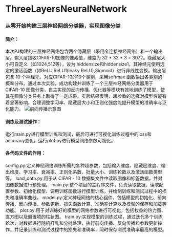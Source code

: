 # ThreeLayersNeuralNetwork

### 从零开始构建三层神经网络分类器，实现图像分类

#### 简介：

本次PJ构建的三层神经网络包含两个隐藏层（采用全连接神经网络）和一个输出层。输入层接收CIFAR-10图像的像素值，维度为 32 * 32 * 3 = 3072。隐藏层大小可自定义（如1024,512等），设为 hiddensize和hiddensize1，其神经元使用选定的激活函数（如ReLU,ReLU1(leaky ReLU),Sigmoid）进行非线性变换。输出层包含 10 个神经元，对应CIFAR-10的10个类别，采用softmax 函数输出各类别的概率分布。通过本次实验，成功构建并训练了一个三层神经网络分类器用于 CIFAR-10 图像分类，自主实现的反向传播、优化器等模块有效地训练了模型，使其在图像分类任务上取得了一定成果。实验结果表明，超参数的选择对模型性能有着显著影响，合理调整学习率、隐藏层大小和正则化强度能提升模型的准确率与泛化能力。
![前向传播示意图](https://github.com/user-attachments/assets/45aacfa9-ab98-4dde-bd54-1a5d0d3b144b)

#### 训练及测试操作：

运行main.py进行模型训练和测试，最后可进行可视化训练过程中的loss和accuracy变化。运行plot.py进行模型网络参数可视化。

#### 各代码文件的作用：
config.py:定义神经网络训练所需的各种超参数，包括输入维度、隐藏层维度、输出维度、学习率、衰减率、正则化系数、批量大小、训练轮数以及激活函数类型等。
load_data.py:用于从 CIFAR - 10 数据集文件中读取图像和标签数据，并对图像数据进行预处理。
main.py:整个项目的主程序文件，负责读取数据、读取配置参数、初始化模型、调用训练函数进行模型训练，并绘制训练和测试过程中的损失和准确率曲线。
model.py:定义神经网络的核心组件，包括模型的初始化、前向传播、反向传播、参数更新、损失函数计算、准确率计算以及模型的保存和加载等功能。
plot.py:用于对训练好的模型的网络参数进行可视化，包括权重的热力图、直方图以及偏置项的柱状图。
train.py:实现模型的训练过程，通过迭代多个训练轮次，对数据进行随机打乱和分批处理，执行前向传播、反向传播和参数更新操作，并记录训练和测试过程中的损失和准确率，同时保存测试准确率最高的模型。
